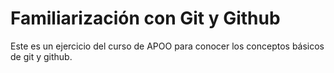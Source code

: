 # Familiarización con Git y Github

Este es un ejercicio del curso de APOO para conocer los conceptos básicos de git y github.